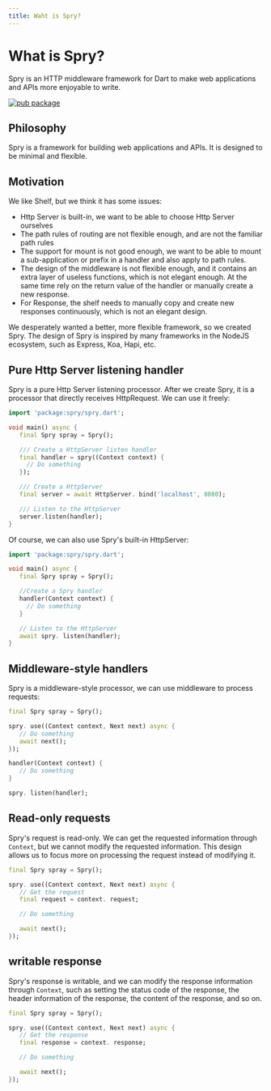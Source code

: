 ```yaml
---
title: Waht is Spry?
---
```


# What is Spry?

Spry is an HTTP middleware framework for Dart to make web applications and APIs more enjoyable to write.

[![pub package](https://img.shields.io/pub/v/spry.svg)](https://pub.dartlang.org/packages/spry)

## Philosophy

Spry is a framework for building web applications and APIs. It is designed to be minimal and flexible.

## Motivation

We like Shelf, but we think it has some issues:

- Http Server is built-in, we want to be able to choose Http Server ourselves
- The path rules of routing are not flexible enough, and are not the familiar path rules
- The support for mount is not good enough, we want to be able to mount a sub-application or prefix in a handler and also apply to path rules.
- The design of the middleware is not flexible enough, and it contains an extra layer of useless functions, which is not elegant enough. At the same time rely on the return value of the handler or manually create a new response.
- For Response, the shelf needs to manually copy and create new responses continuously, which is not an elegant design.

We desperately wanted a better, more flexible framework, so we created Spry. The design of Spry is inspired by many frameworks in the NodeJS ecosystem, such as Express, Koa, Hapi, etc.

## Pure Http Server listening handler

Spry is a pure Http Server listening processor. After we create Spry, it is a processor that directly receives HttpRequest. We can use it freely:

```dart
import 'package:spry/spry.dart';

void main() async {
   final Spry spray = Spry();

   /// Create a HttpServer listen handler
   final handler = spry((Context context) {
     // Do something
   });

   /// Create a HttpServer
   final server = await HttpServer. bind('localhost', 8080);

   /// Listen to the HttpServer
   server.listen(handler);
}
```

Of course, we can also use Spry's built-in HttpServer:

```dart
import 'package:spry/spry.dart';

void main() async {
   final Spry spray = Spry();

   //Create a Spry handler
   handler(Context context) {
     // Do something
   }

   // Listen to the HttpServer
   await spry. listen(handler);
}
```

## Middleware-style handlers

Spry is a middleware-style processor, we can use middleware to process requests:

```dart
final Spry spray = Spry();

spry. use((Context context, Next next) async {
   // Do something
   await next();
});

handler(Context context) {
   // Do something
}

spry. listen(handler);
```

## Read-only requests

Spry's request is read-only. We can get the requested information through `Context`, but we cannot modify the requested information. This design allows us to focus more on processing the request instead of modifying it.

```dart
final Spry spray = Spry();

spry. use((Context context, Next next) async {
   // Get the request
   final request = context. request;

   // Do something

   await next();
});
```

## writable response

Spry's response is writable, and we can modify the response information through `Context`, such as setting the status code of the response, the header information of the response, the content of the response, and so on.

```dart
final Spry spray = Spry();

spry. use((Context context, Next next) async {
   // Get the response
   final response = context. response;

   // Do something

   await next();
});
```